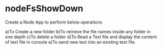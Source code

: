 # nodeFsShowDown

Create a Node App to perform below
operations

a)To Create a new folder
b)To retrieve the file names inside any folder in one depth
c)To delete a folder
d)To Read a Text file and display the content of text file in
console
e)To send new text into an existing text file.
